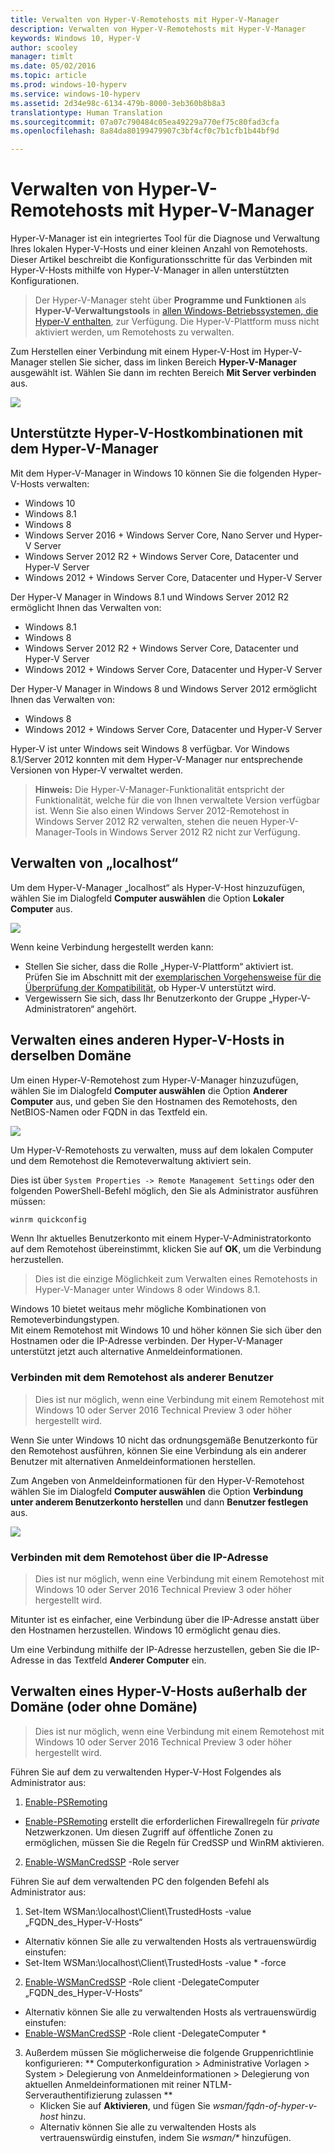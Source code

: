 ```yaml
---
title: Verwalten von Hyper-V-Remotehosts mit Hyper-V-Manager
description: Verwalten von Hyper-V-Remotehosts mit Hyper-V-Manager
keywords: Windows 10, Hyper-V
author: scooley
manager: timlt
ms.date: 05/02/2016
ms.topic: article
ms.prod: windows-10-hyperv
ms.service: windows-10-hyperv
ms.assetid: 2d34e98c-6134-479b-8000-3eb360b8b8a3
translationtype: Human Translation
ms.sourcegitcommit: 07a07c790484c05ea49229a770ef75c80fad3cfa
ms.openlocfilehash: 8a84da80199479907c3bf4cf0c7b1cfb1b44bf9d

---
```


# Verwalten von Hyper-V-Remotehosts mit Hyper-V-Manager

Hyper-V-Manager ist ein integriertes Tool für die Diagnose und Verwaltung Ihres lokalen Hyper-V-Hosts und einer kleinen Anzahl von Remotehosts.  Dieser Artikel beschreibt die Konfigurationsschritte für das Verbinden mit Hyper-V-Hosts mithilfe von Hyper-V-Manager in allen unterstützten Konfigurationen.

> Der Hyper-V-Manager steht über **Programme und Funktionen** als **Hyper-V-Verwaltungstools** in [allen Windows-Betriebssystemen, die Hyper-V enthalten](../quick_start/walkthrough_compatibility.md#OperatingSystemRequirements), zur Verfügung.  Die Hyper-V-Plattform muss nicht aktiviert werden, um Remotehosts zu verwalten.

Zum Herstellen einer Verbindung mit einem Hyper-V-Host im Hyper-V-Manager stellen Sie sicher, dass im linken Bereich **Hyper-V-Manager** ausgewählt ist. Wählen Sie dann im rechten Bereich **Mit Server verbinden** aus.

![](media/HyperVManager-ConnectToHost.png)

## Unterstützte Hyper-V-Hostkombinationen mit dem Hyper-V-Manager
Mit dem Hyper-V-Manager in Windows 10 können Sie die folgenden Hyper-V-Hosts verwalten:
* Windows 10
* Windows 8.1
* Windows 8
* Windows Server 2016 + Windows Server Core, Nano Server und Hyper-V Server
* Windows Server 2012 R2 + Windows Server Core, Datacenter und Hyper-V Server
* Windows 2012 + Windows Server Core, Datacenter und Hyper-V Server

Der Hyper-V Manager in Windows 8.1 und Windows Server 2012 R2 ermöglicht Ihnen das Verwalten von:
* Windows 8.1
* Windows 8
* Windows Server 2012 R2 + Windows Server Core, Datacenter und Hyper-V Server
* Windows 2012 + Windows Server Core, Datacenter und Hyper-V Server

Der Hyper-V Manager in Windows 8 und Windows Server 2012 ermöglicht Ihnen das Verwalten von:
* Windows 8
* Windows 2012 + Windows Server Core, Datacenter und Hyper-V Server

Hyper-V ist unter Windows seit Windows 8 verfügbar.  Vor Windows 8.1/Server 2012 konnten mit dem Hyper-V-Manager nur entsprechende Versionen von Hyper-V verwaltet werden.

> **Hinweis:** Die Hyper-V-Manager-Funktionalität entspricht der Funktionalität, welche für die von Ihnen verwaltete Version verfügbar ist.  Wenn Sie also einen Windows Server 2012-Remotehost in Windows Server 2012 R2 verwalten, stehen die neuen Hyper-V-Manager-Tools in Windows Server 2012 R2 nicht zur Verfügung.

## Verwalten von „localhost“ ##
Um dem Hyper-V-Manager „localhost“ als Hyper-V-Host hinzuzufügen, wählen Sie im Dialogfeld **Computer auswählen** die Option **Lokaler Computer** aus.

![](media/HyperVManager-ConnectToLocalHost.png)

Wenn keine Verbindung hergestellt werden kann:
*  Stellen Sie sicher, dass die Rolle „Hyper-V-Plattform“ aktiviert ist.  
  Prüfen Sie im Abschnitt mit der [exemplarischen Vorgehensweise für die Überprüfung der Kompatibilität](../quick_start/walkthrough_compatibility.md), ob Hyper-V unterstützt wird.
*  Vergewissern Sie sich, dass Ihr Benutzerkonto der Gruppe „Hyper-V-Administratoren“ angehört.


## Verwalten eines anderen Hyper-V-Hosts in derselben Domäne ##

Um einen Hyper-V-Remotehost zum Hyper-V-Manager hinzuzufügen, wählen Sie im Dialogfeld **Computer auswählen** die Option **Anderer Computer** aus, und geben Sie den Hostnamen des Remotehosts, den NetBIOS-Namen oder FQDN in das Textfeld ein.

![](media/HyperVManager-ConnectToRemoteHost.png)

Um Hyper-V-Remotehosts zu verwalten, muss auf dem lokalen Computer und dem Remotehost die Remoteverwaltung aktiviert sein.

Dies ist über `System Properties -> Remote Management Settings` oder den folgenden PowerShell-Befehl möglich, den Sie als Administrator ausführen müssen:  

``` PowerShell
winrm quickconfig
```

Wenn Ihr aktuelles Benutzerkonto mit einem Hyper-V-Administratorkonto auf dem Remotehost übereinstimmt, klicken Sie auf **OK**, um die Verbindung herzustellen.  

> Dies ist die einzige Möglichkeit zum Verwalten eines Remotehosts in Hyper-V-Manager unter Windows 8 oder Windows 8.1.


Windows 10 bietet weitaus mehr mögliche Kombinationen von Remoteverbindungstypen.  
Mit einem Remotehost mit Windows 10 und höher können Sie sich über den Hostnamen oder die IP-Adresse verbinden.  Der Hyper-V-Manager unterstützt jetzt auch alternative Anmeldeinformationen.  


### Verbinden mit dem Remotehost als anderer Benutzer
> Dies ist nur möglich, wenn eine Verbindung mit einem Remotehost mit Windows 10 oder Server 2016 Technical Preview 3 oder höher hergestellt wird.

Wenn Sie unter Windows 10 nicht das ordnungsgemäße Benutzerkonto für den Remotehost ausführen, können Sie eine Verbindung als ein anderer Benutzer mit alternativen Anmeldeinformationen herstellen.

Zum Angeben von Anmeldeinformationen für den Hyper-V-Remotehost wählen Sie im Dialogfeld **Computer auswählen** die Option **Verbindung unter anderem Benutzerkonto herstellen** und dann **Benutzer festlegen** aus.

![](media/HyperVManager-ConnectToRemoteHostAltCreds.png)


### Verbinden mit dem Remotehost über die IP-Adresse
> Dies ist nur möglich, wenn eine Verbindung mit einem Remotehost mit Windows 10 oder Server 2016 Technical Preview 3 oder höher hergestellt wird.

Mitunter ist es einfacher, eine Verbindung über die IP-Adresse anstatt über den Hostnamen herzustellen.  Windows 10 ermöglicht genau dies.

Um eine Verbindung mithilfe der IP-Adresse herzustellen, geben Sie die IP-Adresse in das Textfeld **Anderer Computer** ein.


## Verwalten eines Hyper-V-Hosts außerhalb der Domäne (oder ohne Domäne) ##
> Dies ist nur möglich, wenn eine Verbindung mit einem Remotehost mit Windows 10 oder Server 2016 Technical Preview 3 oder höher hergestellt wird.

Führen Sie auf dem zu verwaltenden Hyper-V-Host Folgendes als Administrator aus:

1.  [Enable-PSRemoting](https://technet.microsoft.com/en-us/library/hh849694.aspx)
  * [Enable-PSRemoting](https://technet.microsoft.com/en-us/library/hh849694.aspx) erstellt die erforderlichen Firewallregeln für *private* Netzwerkzonen. Um diesen Zugriff auf öffentliche Zonen zu ermöglichen, müssen Sie die Regeln für CredSSP und WinRM aktivieren.
2.  [Enable-WSManCredSSP](https://technet.microsoft.com/en-us/library/hh849872.aspx) -Role server

Führen Sie auf dem verwaltenden PC den folgenden Befehl als Administrator aus:

1. Set-Item WSMan:\localhost\Client\TrustedHosts -value „FQDN_des_Hyper-V-Hosts“
  * Alternativ können Sie alle zu verwaltenden Hosts als vertrauenswürdig einstufen:
  * Set-Item WSMan:\localhost\Client\TrustedHosts -value * -force
2. [Enable-WSManCredSSP](https://technet.microsoft.com/en-us/library/hh849872.aspx) -Role client -DelegateComputer „FQDN_des_Hyper-V-Hosts“
  * Alternativ können Sie alle zu verwaltenden Hosts als vertrauenswürdig einstufen:
  * [Enable-WSManCredSSP](https://technet.microsoft.com/en-us/library/hh849872.aspx) -Role client -DelegateComputer *
3. Außerdem müssen Sie möglicherweise die folgende Gruppenrichtlinie konfigurieren: ** Computerkonfiguration > Administrative Vorlagen > System > Delegierung von Anmeldeinformationen > Delegierung von aktuellen Anmeldeinformationen mit reiner NTLM-Serverauthentifizierung zulassen **
    * Klicken Sie auf **Aktivieren**, und fügen Sie *wsman/fqdn-of-hyper-v-host* hinzu.
    * Alternativ können Sie alle zu verwaltenden Hosts als vertrauenswürdig einstufen, indem Sie _wsman/*_ hinzufügen.



<!--HONumber=Aug16_HO5-->


